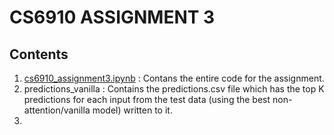 # CS6910 ASSIGNMENT 3

## Contents
1. [cs6910_assignment3.ipynb](https://github.com/mak109/cs6910_assignment3/blob/main/cs6910_assignment3.ipynb) : Contans the entire code for the assignment.
2. predictions_vanilla : Contains the predictions.csv file which has the top K predictions for each input from the test data (using the best non-attention/vanilla model) written to it.
3. 
